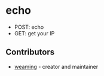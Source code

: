 # echo

* POST: echo
* GET: get your IP

## Contributors

- [weaming](https://github.com/weaming) - creator and maintainer
